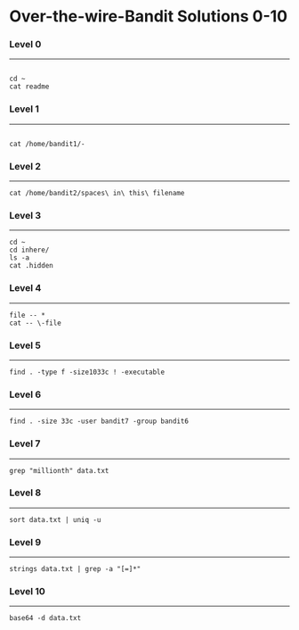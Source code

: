 # Over-the-wire-Bandit Solutions 0-10

### Level 0
-----
```

cd ~ 
cat readme 

```

### Level 1
------
```

cat /home/bandit1/-

```

### Level 2
----
```
cat /home/bandit2/spaces\ in\ this\ filename
```


### Level 3
----
```
cd ~
cd inhere/
ls -a
cat .hidden
```
### Level 4
----
```
file -- *
cat -- \-file
```
### Level 5
----
```
find . -type f -size1033c ! -executable
```

### Level 6
----
```
find . -size 33c -user bandit7 -group bandit6
```


### Level 7
----
```
grep "millionth" data.txt
```


### Level 8
----
```
sort data.txt | uniq -u
```

### Level 9
----
```
strings data.txt | grep -a "[=]*"
```

### Level 10
----
```
base64 -d data.txt
```
